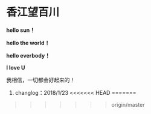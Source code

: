 # 香江望百川

**hello sun！**

**hello the world！**

**hello everbody！**

**I love U**

我相信，一切都会好起来的！


1. changlog：2018/1/23 
<<<<<<< HEAD
=======

>>>>>>> origin/master
